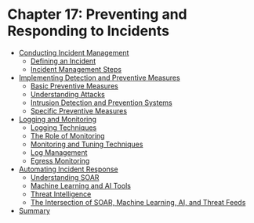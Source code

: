 # Chapter 17: Preventing and Responding to Incidents

- [Conducting Incident Management]()
  - [Defining an Incident]()
  - [Incident Management Steps]()
- [Implementing Detection and Preventive Measures]()
  - [Basic Preventive Measures]()
  - [Understanding Attacks]()
  - [Intrusion Detection and Prevention Systems]()
  - [Specific Preventive Measures]()
- [Logging and Monitoring]()
  - [Logging Techniques]()
  - [The Role of Monitoring]()
  - [Monitoring and Tuning Techniques]()
  - [Log Management]()
  - [Egress Monitoring]()
- [Automating Incident Response]()
  - [Understanding SOAR]()
  - [Machine Learning and AI Tools]()
  - [Threat Intelligence]()
  - [The Intersection of SOAR, Machine Learning, AI, and Threat Feeds]()
- [Summary]()


